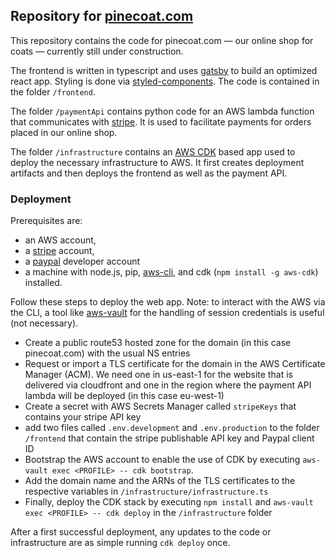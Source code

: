 ## Repository for [pinecoat.com](https://pinecoat.com)

This repository contains the code for pinecoat.com — our online shop for coats — currently still under construction.

The frontend is written in typescript and uses [gatsby](https://www.gatsbyjs.com/) to build an optimized react app. Styling is done via [styled-components](https://styled-components.com/). The code is contained in the folder `/frontend`.

The folder `/paymentApi` contains python code for an AWS lambda function that communicates with [stripe](https://stripe.com). It is used to facilitate payments for orders placed in our online shop.

The folder `/infrastructure` contains an [AWS CDK](https://aws.amazon.com/cdk/) based app used to deploy the necessary infrastructure to AWS. It first creates deployment artifacts and then deploys the frontend as well as the payment API.

### Deployment

Prerequisites are:

- an AWS account,
- a [stripe](https://stripe.com) account,
- a [paypal](https://developer.paypal.com/home/) developer account
- a machine with node.js, pip, [aws-cli](https://docs.aws.amazon.com/cli/latest/userguide/cli-chap-install.html), and cdk (`npm install -g aws-cdk`) installed.

Follow these steps to deploy the web app. Note: to interact with the AWS via the CLI, a tool like [aws-vault](https://github.com/99designs/aws-vault) for the handling of session credentials is useful (not necessary).

- Create a public route53 hosted zone for the domain (in this case pinecoat.com) with the usual NS entries
- Request or import a TLS certificate for the domain in the AWS Certificate Manager (ACM). We need one in us-east-1 for the website that is delivered via cloudfront and one in the region where the payment API lambda will be deployed (in this case eu-west-1)
- Create a secret with AWS Secrets Manager called `stripeKeys` that contains your stripe API key
- add two files called `.env.development` and `.env.production` to the folder `/frontend` that contain the stripe publishable API key and Paypal client ID
- Bootstrap the AWS account to enable the use of CDK by executing `aws-vault exec <PROFILE> -- cdk bootstrap`.
- Add the domain name and the ARNs of the TLS certificates to the respective variables in `/infrastructure/infrastructure.ts`
- Finally, deploy the CDK stack by executing `npm install` and `aws-vault exec <PROFILE> -- cdk deploy` in the `/infrastructure` folder

After a first successful deployment, any updates to the code or infrastructure are as simple running `cdk deploy` once.
